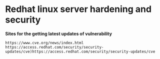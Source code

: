# Redhat linux server hardening and security
**Sites for the getting latest updates of vulnerability**
```
https://www.cve.org/news/index.html
https://access.redhat.com/security/security-updates/cve)https://access.redhat.com/security/security-updates/cve
```
